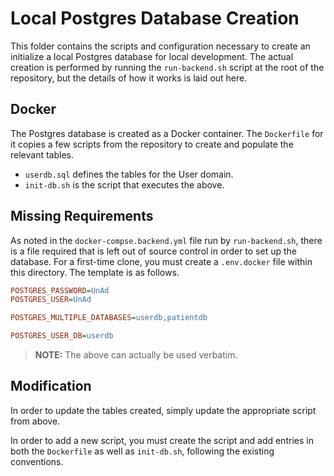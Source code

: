 # Local Postgres Database Creation

This folder contains the scripts and configuration necessary to create an initialize a local Postgres database for local development.  The actual creation is performed by running the `run-backend.sh` script at the root of the repository, but the details of how it works is laid out here.

## Docker

The Postgres database is created as a Docker container.  The `Dockerfile` for it copies a few scripts from the repository to create and populate the relevant tables.

- `userdb.sql` defines the tables for the User domain.
- `init-db.sh` is the script that executes the above.

## Missing Requirements

As noted in the `docker-compse.backend.yml` file run by `run-backend.sh`, there is a file required that is left out of source control in order to set up the database.  For a first-time clone, you must create a `.env.docker` file within this directory.  The template is as follows.

```ini
POSTGRES_PASSWORD=UnAd
POSTGRES_USER=UnAd

POSTGRES_MULTIPLE_DATABASES=userdb,patientdb

POSTGRES_USER_DB=userdb
```

> **NOTE:** The above can actually be used verbatim.

## Modification

In order to update the tables created, simply update the appropriate script from above.

In order to add a new script, you must create the script and add entries in both the `Dockerfile` as well as `init-db.sh`, following the existing conventions.



